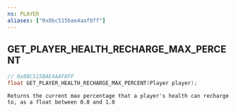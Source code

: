 ```yaml
---
ns: PLAYER
aliases: ["0x8bc515bae4aaf8ff"]
---
```

## GET_PLAYER_HEALTH_RECHARGE_MAX_PERCENT

```c
// 0x8BC515BAE4AAF8FF
float GET_PLAYER_HEALTH_RECHARGE_MAX_PERCENT(Player player);
```

```
Returns the current max percentage that a player's health can recharge to, as a float between 0.0 and 1.0
```
